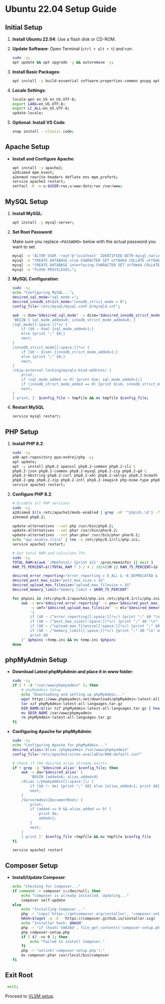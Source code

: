 # Ubuntu 22.04 Setup Guide

## Initial Setup

1. **Install Ubuntu 22.04**: Use a flash disk or CD-ROM.
2. **Update Software**: Open Terminal (`ctrl + alt + t`) and run:

    ```bash
    sudo -s;
    apt update && apt upgrade -y && autoremove -y;

    ```
3. **Install Basic Packages**:

    ```bash
    apt install -y build-essential software-properties-common gnupg apt-transport-https ca-certificates lsb-release wget vim zip unzip curl acl snapd rsync git gdebi net-tools sed mawk;

    ```
4. **Locale Settings**:

    ```bash
	locale-gen en_US en_US.UTF-8;
    export LANG=en_US.UTF-8;
    export LC_ALL=en_US.UTF-8;
    update-locale;

    ```
5. **Optional: Install VS Code**:

    ```bash
    snap install --classic code;

    ```

## Apache Setup

* **Install and Configure Apache**:

    ```bash
    apt install -y apache2;
    a2dismod mpm_event;
    a2enmod rewrite headers deflate env mpm_prefork;
    service apache2 restart;
    setfacl -R -m u:$USER:rwx,u:www-data:rwx /var/www;

    ```

## MySQL Setup

1. **Install MySQL**:

    ```bash
    apt install -y mysql-server;

    ```
2. **Set Root Password**:

    Make sure you replace `<PASSWORD>` below with the actual password you want to set.

    ```bash
    mysql -e "ALTER USER 'root'@'localhost' IDENTIFIED WITH mysql_native_password BY '<PASSWORD>';";
    mysql -e "CREATE DATABASE vlsm CHARACTER SET utf8mb4 COLLATE utf8mb4_general_ci;";
    mysql -e "CREATE DATABASE interfacing CHARACTER SET utf8mb4 COLLATE utf8mb4_general_ci;";
    mysql -e "FLUSH PRIVILEGES;";

    ```
3. **MySQL Configuration**:

    ```bash
    sudo -s;
    echo "Configuring MySQL...";
    desired_sql_mode="sql_mode =";
    desired_innodb_strict_mode="innodb_strict_mode = 0";
    config_file="/etc/mysql/mysql.conf.d/mysqld.cnf";

    awk -v dsm="$desired_sql_mode" -v dism="$desired_innodb_strict_mode" \
    'BEGIN { sql_mode_added=0; innodb_strict_mode_added=0; }
    /sql_mode[[:space:]]*=/ {
        if ($0 ~ dsm) {sql_mode_added=1;}
        else {print ";" $0;}
        next;
    }
    /innodb_strict_mode[[:space:]]*=/ {
        if ($0 ~ dism) {innodb_strict_mode_added=1;}
        else {print ";" $0;}
        next;
    }
    /skip-external-locking|mysqlx-bind-address/ {
        print;
        if (sql_mode_added == 0) {print dsm; sql_mode_added=1;}
        if (innodb_strict_mode_added == 0) {print dism; innodb_strict_mode_added=1;}
        next;
    }
    { print; }' $config_file > tmpfile && mv tmpfile $config_file;

    ```
4. **Restart MySQL**

    ```bash
    service mysql restart;

    ```

## PHP Setup

1. **Install PHP 8.2**:

    ```bash
    sudo -s;
    add-apt-repository ppa:ondrej/php -y;
    apt update;
    apt -y install php8.2 openssl php8.2-common php8.2-cli \
    php8.2-json php8.2-common php8.2-mysql php8.2-zip php8.2-gd \
    php8.2-mbstring php8.2-curl php8.2-xml php8.2-xmlrpc php8.2-bcmath \
    php8.2-gmp php8.2-zip php8.2-intl php8.2-imagick php-mime-type php8.2-apcu;
    service apache2 restart;

    ```
2. **Configure PHP 8.2**:

    ```bash
    # Disable all PHP versions
    sudo -s;
    a2dismod $(ls /etc/apache2/mods-enabled | grep -oP '^php\d\.\d') -f
    a2enmod php8.2;

    update-alternatives --set php /usr/bin/php8.2;
    update-alternatives --set phar /usr/bin/phar8.2;
    update-alternatives --set phar.phar /usr/bin/phar.phar8.2;
    echo "apc.enable_cli=1" | tee -a /etc/php/8.2/cli/php.ini;
    service apache2 restart;

    ```

    ```bash
    # Get total RAM and calculate 75%
    sudo -s;
    TOTAL_RAM=$(awk '/MemTotal/ {print $2}' /proc/meminfo) || exit 1
    RAM_75_PERCENT=$((TOTAL_RAM * 3 / 4 / 1024))M || RAM_75_PERCENT=1G

    desired_error_reporting="error_reporting = E_ALL & ~E_DEPRECATED & ~E_STRICT & ~E_NOTICE"
    desired_post_max_size="post_max_size = 1G"
    desired_upload_max_filesize="upload_max_filesize = 1G"
    desired_memory_limit="memory_limit = $RAM_75_PERCENT"

    for phpini in /etc/php/8.2/apache2/php.ini /etc/php/8.2/cli/php.ini; do
        awk -v er="$desired_error_reporting" -v pms="$desired_post_max_size" \
            -v umf="$desired_upload_max_filesize" -v ml="$desired_memory_limit" \
            '{
            if ($0 ~ /^error_reporting[[:space:]]*=/) {print ";" $0 "\n" er; next}
            if ($0 ~ /^post_max_size[[:space:]]*=/) {print ";" $0 "\n" pms; next}
            if ($0 ~ /^upload_max_filesize[[:space:]]*=/) {print ";" $0 "\n" umf; next}
            if ($0 ~ /^memory_limit[[:space:]]*=/) {print ";" $0 "\n" ml; next}
            print $0
        }' $phpini >temp.ini && mv temp.ini $phpini
    done

    ```

## phpMyAdmin Setup

* **Download Latest phpMyAdmin and place it in www folder**:

	```bash
    sudo -s;
	if [ ! -d "/var/www/phpmyadmin" ]; then
        # phpMyAdmin Setup
        echo "Downloading and setting up phpMyAdmin..."
        wget https://www.phpmyadmin.net/downloads/phpMyAdmin-latest-all-languages.tar.gz
        tar xzf phpMyAdmin-latest-all-languages.tar.gz
        DIR_NAME=$(tar tzf phpMyAdmin-latest-all-languages.tar.gz | head -1 | cut -f1 -d"/")
        mv $DIR_NAME /var/www/phpmyadmin
        rm phpMyAdmin-latest-all-languages.tar.gz
    fi

	```
* **Configuring Apache for phpMyAdmin**:

	```bash
    sudo -s;
	echo "Configuring Apache for phpMyAdmin..."
    desired_alias="Alias /phpmyadmin /var/www/phpmyadmin"
    config_file="/etc/apache2/sites-available/000-default.conf"

    # Check if the desired alias already exists
    if ! grep -q "$desired_alias" $config_file; then
        awk -v da="$desired_alias" \
            'BEGIN {added=0; alias_added=0}
        /Alias \/phpmyadmin[[:space:]]/ {
            if ($0 !~ da) {print ";" $0} else {alias_added=1; print $0}
            next;
        }
        /ServerAdmin|DocumentRoot/ {
            print;
            if (added == 0 && alias_added == 0) {
                print da;
                added=1;
            }
            next;
        }
        { print }' $config_file >tmpfile && mv tmpfile $config_file
    fi

    service apache2 restart

	```

## Composer Setup

* **Install/Update Composer**:

    ```bash
    echo "Checking for Composer..."
    if command -v composer &>/dev/null; then
        echo "Composer is already installed. Updating..."
        composer self-update
    else
        echo "Installing Composer..."
        php -r "copy('https://getcomposer.org/installer', 'composer-setup.php');"
        HASH=$(wget -q -O - https://composer.github.io/installer.sig)
        echo "Installer hash: $HASH"
        php -r "if (hash('SHA384', file_get_contents('composer-setup.php')) !== '$HASH') { unlink('composer-setup.php'); echo 'Invalid installer' . PHP_EOL; exit(1); }"
        php composer-setup.php
        if [ $? -ne 0 ]; then
            echo "Failed to install Composer."
        fi
        php -r "unlink('composer-setup.php');"
        mv composer.phar /usr/local/bin/composer
    fi

    ```

## Exit Root

   ```bash
    exit;

   ```

Proceed to [VLSM setup](../README.md).
